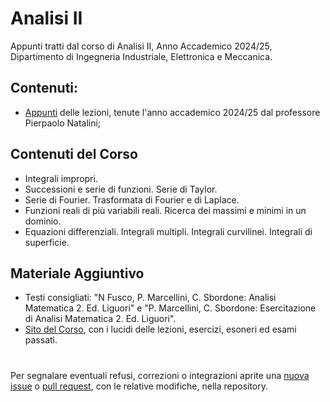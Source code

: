 # Analisi II
Appunti tratti dal corso di Analisi II, Anno Accademico 2024/25, Dipartimento di Ingegneria Industriale, Elettronica e Meccanica. 

## Contenuti:
- [Appunti](Analisi-II.pdf) delle lezioni, tenute l'anno accademico 2024/25 dal professore Pierpaolo Natalini;

## Contenuti del Corso
 - Integrali impropri. 
 - Successioni e serie di funzioni. Serie di Taylor. 
 - Serie di Fourier. Trasformata di Fourier e di Laplace. 
 - Funzioni reali di più variabili reali. Ricerca dei massimi e minimi in un dominio. 
 - Equazioni differenziali. Integrali multipli. Integrali curvilinei. Integrali di superficie. 


## Materiale Aggiuntivo
- Testi consigliati: "N Fusco, P. Marcellini, C. Sbordone: Analisi Matematica 2. Ed. Liguori" e "P. Marcellini, C. Sbordone: Esercitazione di Analisi Matematica 2. Ed. Liguori". 
- [Sito del Corso](http://www.mat.uniroma3.it/users/natalini/), con i lucidi delle lezioni, esercizi, esoneri ed esami passati.

#
Per segnalare eventuali refusi, correzioni o integrazioni aprite una [nuova issue](https://github.com/00Darxk/Analisi-II/issues/new/choose) o [pull request](https://github.com/00Darxk/Analisi-II/pulls), con le relative modifiche, nella repository.